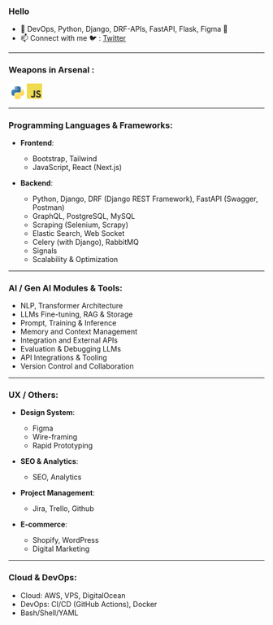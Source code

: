 ### Hello

- 🔭 DevOps, Python, Django, DRF-APIs, FastAPI, Flask, Figma 👋
- 📫 Connect with me 🐦 : [Twitter](https://twitter.com/sachinhep)   
<!-- - 🌱 Learning things that are interesting + complex (but not boring or slow) -->
  
<!-- - 🎉 Two profitable e-com web portals (Laravel) - 3 Years. -->
<!-- - 📫 How to reach me: [Twitter](https://twitter.com/sachinhep) [Instagram](https://www.instagram.com/sachinology_/) -->

---

### Weapons in Arsenal :

<img align="left" alt="Python" width="36px" src="https://raw.githubusercontent.com/github/explore/80688e429a7d4ef2fca1e82350fe8e3517d3494d/topics/python/python.png" />
<img align="left" alt="JavaScript" width="30px" src="https://raw.githubusercontent.com/github/explore/80688e429a7d4ef2fca1e82350fe8e3517d3494d/topics/javascript/javascript.png" />

<br />
<br />

---

### Programming Languages & Frameworks:

- **Frontend**:
  - Bootstrap, Tailwind
  - JavaScript, React (Next.js)

- **Backend**:
  - Python, Django, DRF (Django REST Framework), FastAPI (Swagger, Postman)
  - GraphQL, PostgreSQL, MySQL
  - Scraping (Selenium, Scrapy)
  - Elastic Search, Web Socket
  - Celery (with Django), RabbitMQ
  - Signals
  - Scalability & Optimization

---

### AI / Gen AI Modules & Tools:

- NLP, Transformer Architecture
- LLMs Fine-tuning, RAG & Storage
- Prompt, Training & Inference
- Memory and Context Management
- Integration and External APIs
- Evaluation & Debugging LLMs
- API Integrations & Tooling
- Version Control and Collaboration

---

### UX / Others:

- **Design System**:
  - Figma
  - Wire-framing
  - Rapid Prototyping

- **SEO & Analytics**:
  - SEO, Analytics

- **Project Management**:
  - Jira, Trello, Github

- **E-commerce**:
  - Shopify, WordPress
  - Digital Marketing

---

### Cloud & DevOps:

- Cloud: AWS, VPS, DigitalOcean
- DevOps: CI/CD (GitHub Actions), Docker
- Bash/Shell/YAML
